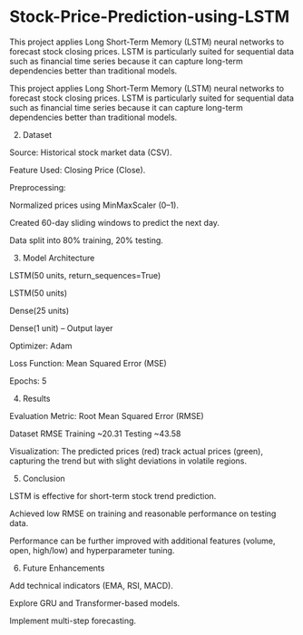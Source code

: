 # Stock-Price-Prediction-using-LSTM
This project applies Long Short-Term Memory (LSTM) neural networks to forecast stock closing prices. LSTM is particularly suited for sequential data such as financial time series because it can capture long-term dependencies better than traditional models.

This project applies Long Short-Term Memory (LSTM) neural networks to forecast stock closing prices. LSTM is particularly suited for sequential data such as financial time series because it can capture long-term dependencies better than traditional models.

2. Dataset

Source: Historical stock market data (CSV).

Feature Used: Closing Price (Close).

Preprocessing:

Normalized prices using MinMaxScaler (0–1).

Created 60-day sliding windows to predict the next day.

Data split into 80% training, 20% testing.

3. Model Architecture

LSTM(50 units, return_sequences=True)

LSTM(50 units)

Dense(25 units)

Dense(1 unit) – Output layer

Optimizer: Adam

Loss Function: Mean Squared Error (MSE)

Epochs: 5

4. Results

Evaluation Metric: Root Mean Squared Error (RMSE)

Dataset	RMSE
Training	~20.31
Testing	~43.58

Visualization: The predicted prices (red) track actual prices (green), capturing the trend but with slight deviations in volatile regions.

5. Conclusion

LSTM is effective for short-term stock trend prediction.

Achieved low RMSE on training and reasonable performance on testing data.

Performance can be further improved with additional features (volume, open, high/low) and hyperparameter tuning.

6. Future Enhancements

Add technical indicators (EMA, RSI, MACD).

Explore GRU and Transformer-based models.

Implement multi-step forecasting.
